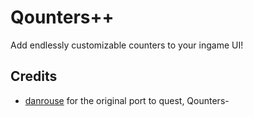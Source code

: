 # Qounters++

Add endlessly customizable counters to your ingame UI!

## Credits

* [danrouse](https://github.com/danrouse) for the original port to quest, Qounters-
